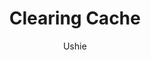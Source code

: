 ---
author: Ushie
title: Clearing Cache
description: Multiple methods to clean cache
icon: storage
category:
  - Guide
---